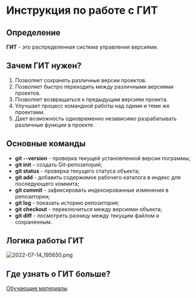 # Инструкция по работе с ГИТ

## Определение
**ГИТ** - это распределенная система управления версиями.

## Зачем ГИТ нужен?
1. Позволяет сохранять различные версии проектов.
2. Позволяет быстро переходить между различными версиями проектов.
3. Позволяет возвращаться к предыдущим версиям проекта.
4. Улучшает процесс командной работы над одими и теми же проектами.
5. Дает возможность одновременно независимо разрабатывать различные функции в проекте.

## Основные команды
* **git --version** - проверка текущей установленной версии пограммы;
* **git init** - создать Git-репозиторий;
* **git status** - проверка текущего статуса объекта;
* **git add** - добавить содержимое рабочего каталога в индекс для последующего коммита;
* **git commit** - зафиксировать индексированные изменения в репозитории;
* **git log** - показать историю репозитория;
* **git checkout** - переключиться между версиями объекта;
* **git diff** - посмотреть разницу между текущим файлом и сохраненным.

## Логика работы ГИТ
![2022-07-14_195650.png](https://drive.google.com/file/d/1yv_JrhvbmckqpoS9v9tVkYjvIml9HLvr/view?usp=sharing)

## Где узнать о ГИТ больше?
[Обучающие материалы](https://www.atlassian.com/ru/git/tutorials)
